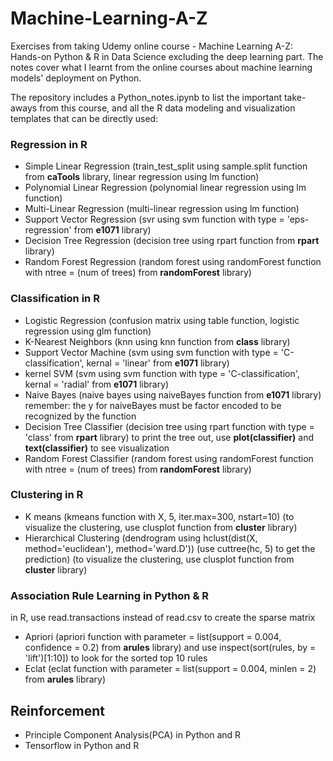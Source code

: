 # Machine-Learning-A-Z
Exercises from taking Udemy online course - Machine Learning A-Z: Hands-on Python & R in Data Science excluding the deep learning part. The notes cover what I learnt from the online courses about machine learning models' deployment on Python.

The repository includes a Python_notes.ipynb to list the important take-aways from this course, and all the R data modeling and visualization templates that can be directly used:
### Regression in R
* Simple Linear Regression (train_test_split using sample.split function from <b>caTools</b> library, linear regression using lm function)
* Polynomial Linear Regression (polynomial linear regression using lm function)
* Multi-Linear Regression (multi-linear regression using lm function)
* Support Vector Regression (svr using svm function with type = 'eps-regression' from <b>e1071</b> library)
* Decision Tree Regression (decision tree using rpart function from <b>rpart</b> library) 
* Random Forest Regression (random forest using randomForest function with ntree = (num of trees) from <b>randomForest</b> library)

### Classification in R
* Logistic Regression (confusion matrix using table function, logistic regression using glm function)
* K-Nearest Neighbors (knn using knn function from <b>class</b> library)
* Support Vector Machine (svm using svm function with type = 'C-classification', kernal = 'linear' from <b>e1071</b> library)
* kernel SVM (svm using svm function with type = 'C-classification', kernal = 'radial' from <b>e1071</b> library)
* Naive Bayes (naive bayes using naiveBayes function from <b>e1071</b> library) remember: the y for naiveBayes must be factor encoded to be recognized by the function
* Decision Tree Classifier (decision tree using rpart function with type = 'class' from <b>rpart</b> library) to print the tree out, use <b>plot(classifier)</b> and <b>text(classifier)</b> to see visualization
* Random Forest Classifier (random forest using randomForest function with ntree = (num of trees) from <b>randomForest</b> library)

### Clustering in R
* K means (kmeans function with X, 5, iter.max=300, nstart=10) (to visualize the clustering, use clusplot function from <b>cluster</b> library)
* Hierarchical Clustering (dendrogram using hclust(dist(X, method='euclidean'), method='ward.D')) (use cuttree(hc, 5) to get the prediction) (to visualize the clustering, use clusplot function from <b>cluster</b> library)

### Association Rule Learning in Python & R
in R, use read.transactions instead of read.csv to create the sparse matrix
* Apriori (apriori function with parameter = list(support = 0.004, confidence = 0.2) from <b>arules</b> library) and use inspect(sort(rules, by = 'lift')[1:10]) to look for the sorted top 10 rules
* Eclat (eclat function with parameter = list(support = 0.004, minlen = 2) from <b>arules</b> library)

## Reinforcement
* Principle Component Analysis(PCA) in Python and R
* Tensorflow in Python and R
